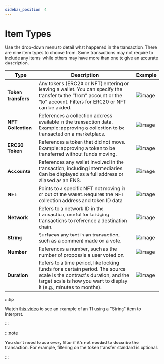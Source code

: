 ```yaml
---
sidebar_position: 4
---
```


# Item Types

Use the drop-down menu to detail what happened in the transaction. There are nine item types to choose from. Some transactions may not require to include any items, while others may have more than one to give an accurate description. 

| **Type**            | **Description**                                                                                                                                                                  | **Example**                            |
|---------------------|----------------------------------------------------------------------------------------------------------------------------------------------------------------------------------|----------------------------------------|
| **Token transfers** | Any tokens (ERC20 or NFT) entering or leaving a wallet. You can specify the transfer to the “from” account or the “to” account. Filters for ERC20 or NFT can be added.           | ![image](/img/assets/Swap.png)         |
| **NFT Collection**  | References a collection address available in the transaction data. Example: approving a collection to be transacted on a marketplace.                                            | ![image](/img/assets/ApproveNFT.png)   |
| **ERC20 Token**     | References a token that did not move. Example: approving a token to be transferred without funds moving.                                                                         | ![image](/img/assets/ApproveToken.png) |
| **Accounts**        | References any wallet involved in the transaction, including intermediaries. Can be displayed as a full address or aliased as an ENS.                                             | ![image](/img/assets/SendToken.png)    |
| **NFT**             | Points to a specific NFT not moving in or out of the wallet. Requires the NFT collection address and token ID data.                                                              | ![image](/img/assets/SingleNFT.png)    |
| **Network**         | Refers to a network ID in the transaction, useful for bridging transactions to reference a destination chain.                                                                     | ![image](/img/assets/Network.png)      |
| **String**          | Surfaces any text in an transaction, such as a comment made on a vote.                                                                                                                 | ![image](/img/assets/String.png)       |
| **Number**          | References a number, such as the number of proposals a user voted on.                                                                                                            | ![image](/img/assets/Number.png)       |
| **Duration**        | Refers to a time period, like locking funds for a certain period. The source scale is the contract's duration, and the target scale is how you want to display it (e.g., minutes to months). | ![image](/img/assets/Duration.png)     |

:::tip 

Watch [this video](/docs/interpretation/learning-center#event-interpretation) to see an example of an TI using a "String" item to interpret. 

:::

:::note 

You don’t need to use every filter if it's not needed to describe the transaction. For example, filtering on the token transfer standard is optional.

:::

